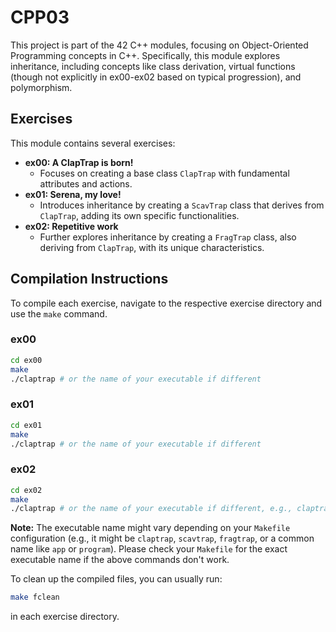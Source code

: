 # CPP03

This project is part of the 42 C++ modules, focusing on Object-Oriented Programming concepts in C++. Specifically, this module explores inheritance, including concepts like class derivation, virtual functions (though not explicitly in ex00-ex02 based on typical progression), and polymorphism.

## Exercises

This module contains several exercises:

*   **ex00: A ClapTrap is born!**
    *   Focuses on creating a base class `ClapTrap` with fundamental attributes and actions.
*   **ex01: Serena, my love!**
    *   Introduces inheritance by creating a `ScavTrap` class that derives from `ClapTrap`, adding its own specific functionalities.
*   **ex02: Repetitive work**
    *   Further explores inheritance by creating a `FragTrap` class, also deriving from `ClapTrap`, with its unique characteristics.

## Compilation Instructions

To compile each exercise, navigate to the respective exercise directory and use the `make` command.

### ex00
```bash
cd ex00
make
./claptrap # or the name of your executable if different
```

### ex01
```bash
cd ex01
make
./claptrap # or the name of your executable if different
```

### ex02
```bash
cd ex02
make
./claptrap # or the name of your executable if different, e.g., claptrap
```

**Note:** The executable name might vary depending on your `Makefile` configuration (e.g., it might be `claptrap`, `scavtrap`, `fragtrap`, or a common name like `app` or `program`). Please check your `Makefile` for the exact executable name if the above commands don't work.

To clean up the compiled files, you can usually run:
```bash
make fclean
```
in each exercise directory.